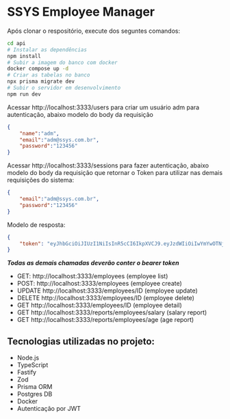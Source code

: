 # SSYS Employee Manager

Após clonar o respositório, execute dos seguntes comandos:
```bash
cd api
# Instalar as dependências
npm install
# Subir a imagem do banco com docker
docker compose up -d
# Criar as tabelas no banco 
npx prisma migrate dev
# Subir o servidor em desenvolvimento
npm run dev
```
Acessar http://localhost:3333/users para criar um usuário adm para autenticação, abaixo modelo do body da requisição
```json
{
    "name":"adm",
    "email":"adm@ssys.com.br",
    "password":"123456"
}
```
Acessar http://localhost:3333/sessions para fazer autenticação, abaixo modelo do body da requisição que retornar o Token para utilizar nas demais requisições do sistema:
```json
{
    "email":"adm@ssys.com.br",
    "password":"123456"
}
```
Modelo de resposta:
```json
{
	"token": "eyJhbGciOiJIUzI1NiIsInR5cCI6IkpXVCJ9.eyJzdWIiOiIwYmYwOTNjMC0zOGMxLTQ2YTUtYTk0MS00MWJiM2IwMjg0NmQiLCJpYXQiOjE3MzExMTUwMjR9.Qtpgntt4JJ1sFn4TxYK3iIwTUqtxO9jVXqDZrQ_NG2I"
}
```
***Todas as demais chamadas deverão conter o bearer token***
 - GET: http://localhost:3333/employees (employee list)
 - POST: http://localhost:3333/employees (employee create)
 - UPDATE http://localhost:3333/employees/ID (employee update)
 - DELETE http://localhost:3333/employees/ID (employee delete)
 - GET http://localhost:3333/employees/ID (employee detail)
 - GET http://localhost:3333/reports/employees/salary (salary report)
 - GET http://localhost:3333/reports/employees/age (age report)

 ## Tecnologias utilizadas no projeto:
 - Node.js
 - TypeScript
 - Fastify
 - Zod
 - Prisma ORM
 - Postgres DB
 - Docker
 - Autenticação por JWT